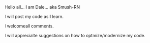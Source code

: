 Hello all... I am Dale... aka Smush-RN

I will post my code as I learn.

I welcomeall comments.

I will apprecialte suggestions on how to optmize/modernize my code.
